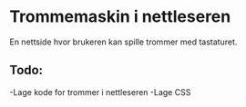 # Trommemaskin i nettleseren
En nettside hvor brukeren kan spille trommer med tastaturet.

## Todo:
-Lage kode for trommer i nettleseren
-Lage CSS

